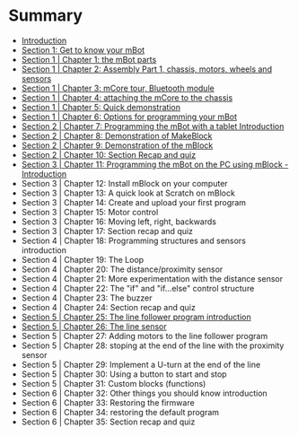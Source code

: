 # Summary

* [Introduction](README.md)
* [Section 1: Get to know your mBot](S1.md)
* [Section 1 \| Chapter 1: the mBot parts](S1C1.md)
* [Section 1 \| Chapter 2: Assembly Part 1, chassis, motors, wheels and sensors](section-1-chapter-2-assembly-part-1-chassis-motors-wheels-and-sensors.md)
* [Section 1 \| Chapter 3: mCore tour, Bluetooth module](section-1-chapter-3-mcore-tour-bluetooth-module.md)
* [Section 1 \| Chapter 4: attaching the mCore to the chassis](section-1-chapter-4-attaching-the-mcore-to-the-chassis.md)
* [Section 1 \| Chapter 5: Quick demonstration](section-1-chapter-5-quick-demonstration.md)
* [Section 1 \| Chapter 6: Options for programming your mBot](section-2-chapter-6-options-for-programming-your-mbot.md)
* [Section 2 \| Chapter 7: Programming the mBot with a tablet Introduction](section-2-chapter-1-introduction.md)
* [Section 2 \| Chapter 8: Demonstration of MakeBlock](section-2-chapter-2-demonstration-of-makeblock.md)
* [Section 2 \| Chapter 9: Demonstration of the mBlock](section-2-chapter-4-demonstration-of-the-mblock.md)
* [Section 2 \| Chapter 10: Section Recap and quiz](section-2-chapter-5-recapping.md)
* [Section 3 \| Chapter 11: Programming the mBot on the PC using mBlock - Introduction](section-3-chapter-12-programming-the-mbot-on-the-pc-using-mblock-introduction.md)
* Section 3 \| Chapter 12: Install mBlock on your computer
* Section 3 \| Chapter 13: A quick look at Scratch on mBlock
* Section 3 \| Chapter 14: Create and upload your first program
* Section 3 \| Chapter 15: Motor control
* Section 3 \| Chapter 16: Moving left, right, backwards
* Section 3 \| Chapter 17: Section recap and quiz
* Section 4 \| Chapter 18: Programming structures and sensors introduction
* Section 4 \| Chapter 19: The Loop
* Section 4 \| Chapter 20: The distance/proximity sensor
* Section 4 \| Chapter 21: More experimentation with the distance sensor
* Section 4 \| Chapter 22: The "if" and "if...else" control structure
* Section 4 \| Chapter 23: The buzzer
* Section 4 \| Chapter 24: Section recap and quiz
* [Section 5 \| Chapter 25: The line follower program introduction](section-5-the-line-follower-program-introduction.md)
* [Section 5 \| Chapter 26: The line sensor](section-5-chapter-27-the-line-sensor.md)
* Section 5 \| Chapter 27: Adding motors to the line follower program
* Section 5 \| Chapter 28: stoping at the end of the line with the proximity sensor
* Section 5 \| Chapter 29: Implement a U-turn at the end of the line
* Section 5 \| Chapter 30: Using a button to start and stop
* Section 5 \| Chapter 31: Custom blocks \(functions\)
* Section 6 \| Chapter 32: Other things you should know introduction
* Section 6 \| Chapter 33: Restoring the firmware
* Section 6 \| Chapter 34: restoring the default program
* Section 6 \| Chapter 35: Section recap and quiz


